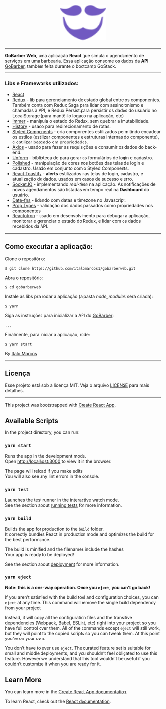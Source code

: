 <h1 align="center">
  <img alt="GoBarber" title="GoBarber" src="./gobarber.svg" width="150px" />
</h1>

---

**GoBarber Web**, uma aplicação **React** que simula o agendamento de serviços em uma barbearia. Essa aplicação consome os dados da **API** [GoBarber](https://github.com/italomarcos1/GoBarber/), também feita durante o bootcamp GoStack.

---
### Libs e Frameworks utilizados:

- [React](https://github.com/facebook/react)
- [Redux](https://github.com/reduxjs/redux) - lib para gerenciamento de estado global entre os componentes. Também conta com Redux Saga para lidar com assincronismo e chamadas à API, e Redux Persist.para persistir os dados do usuário no LocalStorage (para mantê-lo logado na aplicação, etc).
- [Immer](https://github.com/immerjs/immer) - manipula o estado do Redux, sem quebrar a imutabilidade.
- [History](https://github.com/ReactTraining/history) - usado para redirecionamento de rotas.
- [Styled Components](https://github.com/styled-components/styled-components) - cria componentes estilizados permitindo encadear os estilos (estilizar componentes e estruturas internas do componente), e estilizar baseado em propriedades.
- [Axios](https://github.com/axios/axios) - usado para fazer as requisições e consumir os dados do back-end.
- [Unform](https://github.com/rocketseat/unform) - biblioteca de para gerar os formulários de login e cadastro. 
- [Polished](https://github.com/styled-components/polished) - manipulação de cores nos botões das telas de login e cadastro. Usado em conjunto com o Styled Components.
- [React Toastify](https://github.com/fkhadra/react-toastify) - **alerts** estilizados nas telas de login, cadastro, e atualização de dados. usados em casos de sucesso e erro.
- [Socket.IO](https://github.com/socketio/socket.io) - implementando *real-time* na aplicação. As notificações de novos agendamentos são listadas em tempo real na **Dashboard** do usuário.
- [Date-fns](https://github.com/date-fns/date-fns) - lidando com datas e timezone no Javascript.
- [Prop Types](https://github.com/facebook/prop-types) - validação dos dados passados como propriedades nos componentes.
- [Reactotron](https://github.com/infinitered/reactotron) - usado em desenvolvimento para debugar a aplicação, monitorar e gerenciar o estado do Redux, e lidar com os dados recebidos da API.

---

## Como executar a aplicação:

Clone o repositório:
```
$ git clone https://github.com/italomarcos1/gobarberweb.git
```
Abra o repositório:
```
$ cd gobarberweb
```
Instale as libs pra rodar a aplicação (a pasta *node_modules* será criada):
```
$ yarn
```
Siga as instruções para inicializar a API do [GoBarber]():
```
...
```

Finalmente, para iniciar a aplicação, rode:
```
$ yarn start
```
By [Italo Marcos](https://www.linkedin.com/in/italo-m-b181b1117/)

---
## Licença

Esse projeto está sob a licença MIT. Veja o arquivo [LICENSE](https://github.com/flaviohugo14/fastfeet/blob/master/LICENSE) para mais detalhes.

---




This project was bootstrapped with [Create React App](https://github.com/facebook/create-react-app).

## Available Scripts

In the project directory, you can run:

### `yarn start`

Runs the app in the development mode.<br />
Open [http://localhost:3000](http://localhost:3000) to view it in the browser.

The page will reload if you make edits.<br />
You will also see any lint errors in the console.

### `yarn test`

Launches the test runner in the interactive watch mode.<br />
See the section about [running tests](https://facebook.github.io/create-react-app/docs/running-tests) for more information.

### `yarn build`

Builds the app for production to the `build` folder.<br />
It correctly bundles React in production mode and optimizes the build for the best performance.

The build is minified and the filenames include the hashes.<br />
Your app is ready to be deployed!

See the section about [deployment](https://facebook.github.io/create-react-app/docs/deployment) for more information.

### `yarn eject`

**Note: this is a one-way operation. Once you `eject`, you can’t go back!**

If you aren’t satisfied with the build tool and configuration choices, you can `eject` at any time. This command will remove the single build dependency from your project.

Instead, it will copy all the configuration files and the transitive dependencies (Webpack, Babel, ESLint, etc) right into your project so you have full control over them. All of the commands except `eject` will still work, but they will point to the copied scripts so you can tweak them. At this point you’re on your own.

You don’t have to ever use `eject`. The curated feature set is suitable for small and middle deployments, and you shouldn’t feel obligated to use this feature. However we understand that this tool wouldn’t be useful if you couldn’t customize it when you are ready for it.

## Learn More

You can learn more in the [Create React App documentation](https://facebook.github.io/create-react-app/docs/getting-started).

To learn React, check out the [React documentation](https://reactjs.org/).